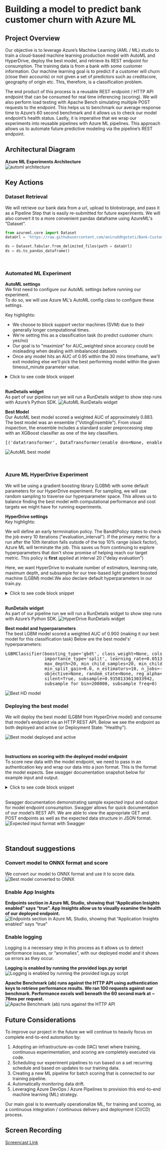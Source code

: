 # Building a model to predict bank customer churn with Azure ML

## Project Overview

Our objective is to leverage Azure’s Machine Learning (AML / ML) studio to train a cloud-based machine learning production model with AutoML and HyperDrive, deploy the best model, and retrieve its REST endpoint for consumption. The training data is from a bank with some customer information. Our machine learning goal is to predict if a customer will churn (close their accounts) or not given a set of predictors such as creditscore, geography of origin etc. This, therefore, is a classification problem.

The end product of this process is a reusable REST endpoint / HTTP API endpoint that can be consumed for real time inferencing (scoring). We will also perform load testing with Apache Bench simulating multiple POST requests to the endpoint. This helps us to benchmark our average response time to Azure’s 60 second benchmark and it allows us to check our model endpoint’s health status. Lastly, it is imperative that we wrap our experiments into reusable pipelines with Azure ML pipelines. This approach allows us to automate future predictive modeling via the pipeline’s REST endpoint.  

## Architectural Diagram

**Azure ML Experiments Architecture**  
![automl architecture](images/architecture_automl_hd.png)

## Key Actions

### Dataset Retrieval

We will retrieve our bank data from a url, upload to blobstorage, and pass it as a Pipeline Step that is easily re-submitted for future experiments. We will also convert it to a more convenient pandas dataframe using AzureML's "Dataset".

```python
from azureml.core import Dataset
dataUrl = 'https://raw.githubusercontent.com/aniruddhgoteti/Bank-Customer-Churn-Modelling/master/data.csv.csv'

ds = Dataset.Tabular.from_delimited_files(path = dataUrl)
ds = ds.to_pandas_dataframe()
```

</br>

### **Automated ML Experiment**

**AutoML settings**  
We first need to configure our AutoML settings before running our experiment.  
To do so, we will use Azure ML's AutoML config class to configure these settings.

Key highlights:

- We choose to block support vector machines (SVM) due to their generally longer computational times.
- We're setting this as a classification task (to predict customer churn: yes/no)
- Our goal is to "maximize" for AUC_weighted since accuracy could be misleading when dealing with imbalanced datasets
- Once any model hits an AUC of 0.95 within the 30 mins timeframe, we'll exit modeling else we'll pick the best performing model within the given timeout_minute parameter value.

<details><summary>Click to see code block snippet</summary>
<p>

```python
from azureml.train.automl import AutoMLConfig
label = 'Exited' #predicted y_column

# Set parameters for AutoMLConfig

automl_config = AutoMLConfig(
    experiment_timeout_minutes=30,
    blocked_models = ['SVM', 'LinearSVM'],
    task='classification',
    debug_log = 'automl_errors.log',
    primary_metric='AUC_weighted',
    experiment_exit_score = 0.95,
    training_data=output_split_train.parse_parquet_files(),
    label_column_name=label,
    validation_data = output_split_test.parse_parquet_files(),
    # n_cross_validations=10,
    enable_voting_ensemble=True,
    # enable_stack_ensemble=True, #If we want onnx compatible models
    compute_target=aml_compute,
    enable_onnx_compatible_models=True
)
```

</p>
</details>
</br>

**RunDetails widget**  
As part of our pipeline run we will run a RunDetails widget to show step runs with Azure’s Python SDK.
![AutoML RunDetails widget](images/jupyter_python_sdk_rundetails_widget_automl.PNG)

**Best Model**  
Our AutoML best model scored a weighted AUC of approximately 0.883. The best model was an ensemble ("VotingEnsemble"). From visual inspection, the ensemble includes a standard scaler preprocessing step with an XGBoost classifier as one of the key classifiers.  

<pre>
[('datatransformer', DataTransformer(enable_dnn=None, enable_feature_sweeping=None, feature_sweeping_config=None, feature_sweeping_timeout=None, featurization_config=None, force_text_dnn=None, is_cross_validation=None, is_onnx_compatible=None, logger=None, observer=None, task=None, working_dir=None)), ('prefittedsoftvotingclassifier', PreFittedSoftVotingClassifier(classification_labels=None, estimators=[('25', Pipeline(memory=None, steps=[('standardscalerwrapper', ), ('xgboostclassifier', XGBoostClassifier(base_score=0.5, booster='gbtree', colsample_bylevel=1, colsample_bynode=1, colsample_bytree=1, e... min_impurity_decrease=0.0, min_impurity_split=None, min_samples_leaf=0.01, min_samples_split=0.15052631578947367, min_weight_fraction_leaf=0.0, n_estimators=50, n_jobs=1, oob_score=False, random_state=None, verbose=0, warm_start=False))], verbose=False))], flatten_transform=None, weights=[0.4, 0.06666666666666667, 0.2, 0.06666666666666667, 0.06666666666666667, 0.2]))]
</pre>

![AutoML best model](images/best_model_automl.PNG)

</br>

### **Azure ML HyperDrive Experiment**

We will be using a gradient boosting library (LGBM) with some default parameters for our HyperDrive experiment.
For sampling, we will use random sampling to traverse our hyperparameter space. This allows us to balance finding the best model with computational performance and cost targets we might have for running experiments.

**HyperDrive settings**  
Key highlights:

We will define an early termnination policy. The BanditPolicy states to check the job every 10 iterations ("evaluation_interval"). If the primary metric for a run after the 10th iteration falls outside of the top 10% range (slack factor), Azure ML will terminate the job. This saves us from continuing to explore hyperparameters that don't show promise of helping reach our target metric. This policy is **first** applied at interval 20 ("delay evaluation")

Here, we want HyperDrive to evaluate number of estimators, learning rate, maximum depth, and subsample for our tree-based light gradient boosted machine (LGBM) model.We also declare default hyperparameters in our train.py.

<details><summary>Click to see code block snippet</summary>
<p>

```python
# Specify parameter sampler
# See here for how to define spaces: https://bit.ly/3o6OAth7
ps = RandomParameterSampling( {
        "--n_estimators": choice(10, 20, 100),
        "--learning_rate": uniform(0.001, 0.1),
        "--max_depth": choice(10, 20, 100),
        "--subsample": uniform(0.1, 1.0)
    }
)

# Specify a Policy | See docs here: https://bit.ly/3hfPGRM
early_termination_policy = BanditPolicy(slack_factor = 0.1, evaluation_interval = 10, delay_evaluation = 20)

est = Estimator(
    source_directory=train_model_folder,
    compute_target=aml_compute,
    entry_script="train.py",
    environment_definition=sklearn_env
)
  
# Create a HyperDriveConfig using the estimator, hyperparameter sampler, and policy.
hyperdrive_config = HyperDriveConfig(estimator=est,
                                        policy=early_termination_policy,
                                        hyperparameter_sampling=ps, 
                                        primary_metric_name="AUC_weighted",
                                        primary_metric_goal=PrimaryMetricGoal.MAXIMIZE,
                                        max_total_runs=20, 
                                        max_concurrent_runs=4)
```

</p>
</details>
</br>

**RunDetails widget**  
As part of our pipeline run we will run a RunDetails widget to show step runs with Azure’s Python SDK.
![HyperDrive RunDetails widget](images/jupyter_python_sdk_rundetails_widget_hd.PNG)

**Best model and hyperparameters**  
The best LGBM model scored a weighted AUC of 0.900 (making it our best model for this classification task)
Below are the best model's' hyperparameters:

<pre>
LGBMClassifier(boosting_type='gbdt', class_weight=None, colsample_bytree=1.0,
               importance_type='split', learning_rate=0.05138822182057585,
               max_depth=20, min_child_samples=20, min_child_weight=0.001,
               min_split_gain=0.0, n_estimators=10, n_jobs=-1, num_leaves=31,
               objective=None, random_state=None, reg_alpha=0.0, reg_lambda=0.0,
               silent=True, subsample=0.9358133613033942,
               subsample_for_bin=200000, subsample_freq=0)
</pre>

![Best HD model](images/best_model_hd.png)
</br>

### **Deploying the best model**

We will deploy the best model (LGBM from HyperDrive model) and consume that model’s endpoint via an HTTP REST API. Below we see the endpoint as both deployed and active (or Deployment State: "Healthy").

![Best model deployed and active](images/best_model_deployed.PNG)

</br>

**Instructions on scoring with the deployed model endpoint**  
To score new data with the model endpoint, we need to pass in an authentication key and wrap our data into a json format. This is the format the model expects. See swagger documentation snapshot below for example input and output.  

<details><summary>Click to see code block snippet</summary>
<p>

``` python
import requests
import json

scoring_uri = aci_service.scoring_uri
headers = {'Content-Type':'application/json'}
if aci_service.auth_enabled:
    headers['Authorization'] = 'Bearer '+ aci_service.get_keys()[0] #Get primary key
elif aci_service.token_auth_enabled:
    headers['Authorization'] = 'Bearer '+ aci_service.get_token()[0]
# Take four records
X_train_uri_sub = x_train.loc[0:5]  
X_train_json = X_train_uri_sub.to_json(orient='records')
data = "{\"data\": " + X_train_json +"}"

```

</p>
</details>
</br>

Swagger documentation demonstrating sample expected input and output for model endpoint consumption. Swagger allows for quick documentation of our model’s REST API. We are able to view the appropriate GET and POST endpoints as well as the expected data structure in JSON format.  
![Expected input format with Swagger](images/swagger.PNG)

</br>

## Standout suggestions

### Convert model to ONNX format and score

We convert our model to ONNX format and use it to score data.  
![Best model converted to ONNX](images/best_model_onnx.PNG)

### Enable App Insights

**Endpoints section in Azure ML Studio, showing that “Application Insights enabled” says “true”. App Insights allow us to visually examine the health of our deployed endpoint.**  
![Endpoints section in Azure ML Studio, showing that “Application Insights enabled” says “true”](images/app_insights_enabled.PNG)

### Enable logging

Logging is a necessary step in this process as it allows us to detect performance issues, or “anomalies”, with our deployed model and it shows us errors as they occur.

**Logging is enabled by running the provided logs.py script**  
![Logging is enabled by running the provided logs.py script](images/app_insights_logging.png)

**Apache Benchmark (ab) runs against the HTTP API using authentication keys to retrieve performance results. We ran 100 requests against our benchmark. Performance excels well beneath the 60 second mark at ~ 76ms per request.**  
![Apache Benchmark (ab) runs against the HTTP API](images/apache_bench.png)

## Future Considerations

To improve our project in the future we will continue to heavily focus on complete end-to-end automation by:

1. Adopting an infrastructure-as-code (IAC) tenet where training, continuous experimentation, and scoring are completely executed via code.
2. Scheduling our experiment pipelines to run based on a set recurring schedule and based on updates to our training data.
3. Creating a new ML pipeline for batch scoring that is connected to our training pipeline.
4. Automatically monitoring data drift.
5. Leveraging Azure DevOps / Azure Pipelines to provision this end-to-end machine learning (ML) strategy.

Our main goal is to eventually operationalize ML, for training and scoring, as a continuous integration / continuous delivery and deployment (CI/CD) process.  

## Screen Recording

[Screencast Link](https://youtu.be/nJ-aVPpRPXE)
